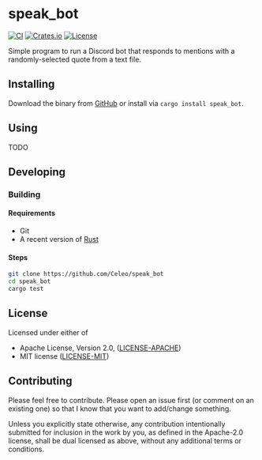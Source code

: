 # speak_bot

[![CI](https://github.com/Celeo/speak_bot/workflows/CI/badge.svg?branch=master)](https://github.com/celeo/speak_bot/actions?query=workflow%3ACI)
[![Crates.io](https://img.shields.io/crates/v/speak_bot.svg)](https://crates.io/crates/speak_bot)
[![License](https://img.shields.io/crates/l/speak_bot)](https://github.com/Celeo/speak_bot/blob/master/Cargo.toml#L10)

Simple program to run a Discord bot that responds to mentions with a randomly-selected quote from a text file.

## Installing

Download the binary from [GitHub](https://github.com/Celeo/speak_bot) or install via `cargo install speak_bot`.

## Using

TODO

## Developing

### Building

#### Requirements

* Git
* A recent version of [Rust](https://www.rust-lang.org/tools/install)

#### Steps

```sh
git clone https://github.com/Celeo/speak_bot
cd speak_bot
cargo test
```

## License

Licensed under either of

* Apache License, Version 2.0, ([LICENSE-APACHE](LICENSE-APACHE))
* MIT license ([LICENSE-MIT](LICENSE-MIT))

## Contributing

Please feel free to contribute. Please open an issue first (or comment on an existing one) so that I know that you want to add/change something.

Unless you explicitly state otherwise, any contribution intentionally submitted for inclusion in the work by you, as defined in the Apache-2.0 license, shall be dual licensed as above, without any additional terms or conditions.
